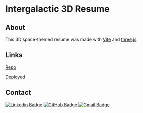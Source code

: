 # Intergalactic 3D Resume

## About

This 3D space-themed resume was made with [Vite](https://vitejs.dev/) and [three.js](https://threejs.org/).

## Links

[Repo](https://github.com/nrenner0211/intergalactic-3d-resume)

[Deployed](https://nrenner0211.github.io/intergalactic-3d-resume/)

## Contact

[![Linkedin Badge](https://img.shields.io/badge/-nrenner0211-blue?style=flat-square&logo=Linkedin&logoColor=white&link=https://www.linkedin.com/in/nicolette-renner/)](https://www.linkedin.com/in/nicolette-renner/)
[![GitHub Badge](https://img.shields.io/badge/-nrenner0211-7261A3?style=flat-square&logo=Github&logoColor=white&link=https://github.com/nrenner0211)](https://github.com/nrenner0211)
[![Gmail Badge](https://img.shields.io/badge/-nicolette.rachelle11@gmail.com-c14438?style=flat-square&logo=Gmail&logoColor=white&link=mailto:nicolette.rachelle11@gmail.com)](mailto:nicolette.rachelle11@gmail.com)
